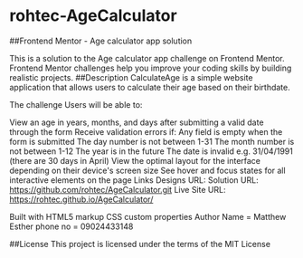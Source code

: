 # rohtec-AgeCalculator
##Frontend Mentor - Age calculator app solution

This is a solution to the Age calculator app challenge on Frontend Mentor. Frontend Mentor challenges help you improve your coding skills by building realistic projects. 
##Description CalculateAge is a simple website application that allows users to calculate their age based on their birthdate.

The challenge
Users will be able to:

View an age in years, months, and days after submitting a valid date through the form
Receive validation errors if:
Any field is empty when the form is submitted
The day number is not between 1-31
The month number is not between 1-12
The year is in the future
The date is invalid e.g. 31/04/1991 (there are 30 days in April)
View the optimal layout for the interface depending on their device's screen size
See hover and focus states for all interactive elements on the page
Links
Designs URL:
Solution URL: https://github.com/rohtec/AgeCalculator.git 
Live Site URL: https://rohtec.github.io/AgeCalculator/

Built with
HTML5 markup
CSS custom properties
Author
Name = Matthew Esther phone no = 09024433148

##License This project is licensed under the terms of the MIT License
